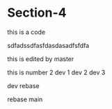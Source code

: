 # Section-4

this is a code
<br>

sdfadssdfasfdasdasadfsfdfa


this is edited by master

this is number 2
dev 1
dev 2
dev 3 

dev rebase 

rebase main

